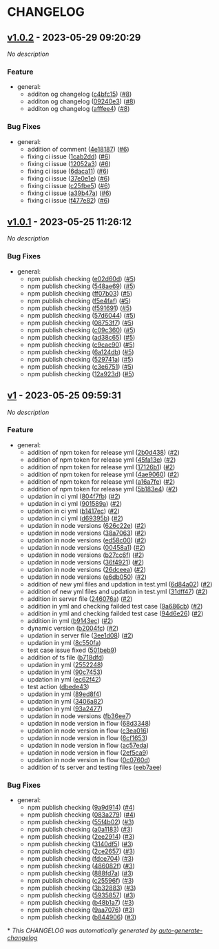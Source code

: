 # CHANGELOG

## [v1.0.2](https://github.com/love-edx/typescript-server/releases/tag/v1.0.2) - 2023-05-29 09:20:29

*No description*

### Feature

- general:
  - additon og changelog ([c4bfc15](https://github.com/love-edx/typescript-server/commit/c4bfc15916486bff9543b444398c9dc6a3ff9752)) ([#8](https://github.com/love-edx/typescript-server/pull/8))
  - additon og changelog ([09240e3](https://github.com/love-edx/typescript-server/commit/09240e3943517bf10dc653e39b9c2b5be6222d84)) ([#8](https://github.com/love-edx/typescript-server/pull/8))
  - additon og changelog ([afffee4](https://github.com/love-edx/typescript-server/commit/afffee45000c943d75dc9f0535e7e02569cc836a)) ([#8](https://github.com/love-edx/typescript-server/pull/8))

### Bug Fixes

- general:
  - addition of comment ([4e18187](https://github.com/love-edx/typescript-server/commit/4e18187a1b4656d21986c2443a8049546cf1e70a)) ([#6](https://github.com/love-edx/typescript-server/pull/6))
  - fixing ci issue ([1cab2dd](https://github.com/love-edx/typescript-server/commit/1cab2ddff163599b3b4a03e81b0587d3a5b42de1)) ([#6](https://github.com/love-edx/typescript-server/pull/6))
  - fixing ci issue ([12052a3](https://github.com/love-edx/typescript-server/commit/12052a38123199521e5329d71867e87a28f3e43b)) ([#6](https://github.com/love-edx/typescript-server/pull/6))
  - fixing ci issue ([6daca11](https://github.com/love-edx/typescript-server/commit/6daca116de18eb7adf59ce9245fc7201ac4ddffe)) ([#6](https://github.com/love-edx/typescript-server/pull/6))
  - fixing ci issue ([37e0e1e](https://github.com/love-edx/typescript-server/commit/37e0e1e4235218e5713c4eb820f0244d0d1f140b)) ([#6](https://github.com/love-edx/typescript-server/pull/6))
  - fixing ci issue ([c25fbe5](https://github.com/love-edx/typescript-server/commit/c25fbe5fd3c31af05041ff13c0188cf553821c68)) ([#6](https://github.com/love-edx/typescript-server/pull/6))
  - fixing ci issue ([a39b47a](https://github.com/love-edx/typescript-server/commit/a39b47a589fc3cc4bdb8f4de5def3c8c66f37df3)) ([#6](https://github.com/love-edx/typescript-server/pull/6))
  - fixing ci issue ([f477e82](https://github.com/love-edx/typescript-server/commit/f477e82dace0564dd2e5ba8b465eb00d86a44298)) ([#6](https://github.com/love-edx/typescript-server/pull/6))

## [v1.0.1](https://github.com/love-edx/typescript-server/releases/tag/v1.0.1) - 2023-05-25 11:26:12

*No description*

### Bug Fixes

- general:
  - npm publish checking ([e02d60d](https://github.com/love-edx/typescript-server/commit/e02d60dced2742feca6ead81913d2be652115318)) ([#5](https://github.com/love-edx/typescript-server/pull/5))
  - npm publish checking ([548ae69](https://github.com/love-edx/typescript-server/commit/548ae699477a275bd036da99258f73b9da2f00ae)) ([#5](https://github.com/love-edx/typescript-server/pull/5))
  - npm publish checking ([ff07b03](https://github.com/love-edx/typescript-server/commit/ff07b03e5ee22b31919c99a8c368ae01ad9428da)) ([#5](https://github.com/love-edx/typescript-server/pull/5))
  - npm publish checking ([f5e4faf](https://github.com/love-edx/typescript-server/commit/f5e4faf9c92150db708af3d96724b27914aa903b)) ([#5](https://github.com/love-edx/typescript-server/pull/5))
  - npm publish checking ([f591691](https://github.com/love-edx/typescript-server/commit/f59169195d1ca96c4a90b447c812c08db41ff20d)) ([#5](https://github.com/love-edx/typescript-server/pull/5))
  - npm publish checking ([57d6044](https://github.com/love-edx/typescript-server/commit/57d60444a652616f3a87f1487bf89aba079823af)) ([#5](https://github.com/love-edx/typescript-server/pull/5))
  - npm publish checking ([08753f7](https://github.com/love-edx/typescript-server/commit/08753f7138510a76932d747cb27e0d411cb3661d)) ([#5](https://github.com/love-edx/typescript-server/pull/5))
  - npm publish checking ([c09c360](https://github.com/love-edx/typescript-server/commit/c09c3600cd20252186ebd5e368fffecbd5100713)) ([#5](https://github.com/love-edx/typescript-server/pull/5))
  - npm publish checking ([ad38c65](https://github.com/love-edx/typescript-server/commit/ad38c65cd9106164999b64e86aa2eddf24e260a9)) ([#5](https://github.com/love-edx/typescript-server/pull/5))
  - npm publish checking ([c9cac90](https://github.com/love-edx/typescript-server/commit/c9cac907ab8faeab654892221976a6dd00a3509a)) ([#5](https://github.com/love-edx/typescript-server/pull/5))
  - npm publish checking ([6a124db](https://github.com/love-edx/typescript-server/commit/6a124db8c261bc24da2e9d05deecd704404553ee)) ([#5](https://github.com/love-edx/typescript-server/pull/5))
  - npm publish checking ([529741a](https://github.com/love-edx/typescript-server/commit/529741af81e65b7a0578d08f931844e5041b0cff)) ([#5](https://github.com/love-edx/typescript-server/pull/5))
  - npm publish checking ([c3e6751](https://github.com/love-edx/typescript-server/commit/c3e6751296294b78be63f161a61cf0f26e5468fa)) ([#5](https://github.com/love-edx/typescript-server/pull/5))
  - npm publish checking ([12a923d](https://github.com/love-edx/typescript-server/commit/12a923decdfd6b762e288f62ad600375e4620ee3)) ([#5](https://github.com/love-edx/typescript-server/pull/5))

## [v1](https://github.com/love-edx/typescript-server/releases/tag/v1) - 2023-05-25 09:59:31

*No description*

### Feature

- general:
  - addition of npm token for release yml ([2b0d438](https://github.com/love-edx/typescript-server/commit/2b0d4389b0a4c6db4fbf25ecb8a97e39916d9092)) ([#2](https://github.com/love-edx/typescript-server/pull/2))
  - addition of npm token for release yml ([45fa13e](https://github.com/love-edx/typescript-server/commit/45fa13e95323ca3cfbd1e07fef0567f07226068e)) ([#2](https://github.com/love-edx/typescript-server/pull/2))
  - addition of npm token for release yml ([17126b1](https://github.com/love-edx/typescript-server/commit/17126b17287fbc7ce73c6ddcdfcff6e3babfc58c)) ([#2](https://github.com/love-edx/typescript-server/pull/2))
  - addition of npm token for release yml ([4ae9060](https://github.com/love-edx/typescript-server/commit/4ae90605607679b760cd59a7234e352969ef4da8)) ([#2](https://github.com/love-edx/typescript-server/pull/2))
  - addition of npm token for release yml ([a16a7fe](https://github.com/love-edx/typescript-server/commit/a16a7fefafcacb6d8328d9507078e9da089b2eaa)) ([#2](https://github.com/love-edx/typescript-server/pull/2))
  - addition of npm token for release yml ([5b183e4](https://github.com/love-edx/typescript-server/commit/5b183e425effb5f28a6c681ea326cd1005887b7b)) ([#2](https://github.com/love-edx/typescript-server/pull/2))
  - updation in ci yml ([804f7fb](https://github.com/love-edx/typescript-server/commit/804f7fb686e799e7ec3a0d4e909d2143c118f4e4)) ([#2](https://github.com/love-edx/typescript-server/pull/2))
  - updation in ci yml ([901589a](https://github.com/love-edx/typescript-server/commit/901589a3f9d510dfd3061bfa88df1d9d238d78de)) ([#2](https://github.com/love-edx/typescript-server/pull/2))
  - updation in ci yml ([b1417ec](https://github.com/love-edx/typescript-server/commit/b1417ecf485b49d5c079905599bf013873a0f99a)) ([#2](https://github.com/love-edx/typescript-server/pull/2))
  - updation in ci yml ([d69395b](https://github.com/love-edx/typescript-server/commit/d69395b172bb1869e7ff2fa7d6627cea2dc6546f)) ([#2](https://github.com/love-edx/typescript-server/pull/2))
  - updation in node versions ([626c22e](https://github.com/love-edx/typescript-server/commit/626c22ed7957d5ae4663337ac5e316bc5c6a44c5)) ([#2](https://github.com/love-edx/typescript-server/pull/2))
  - updation in node versions ([38a7063](https://github.com/love-edx/typescript-server/commit/38a7063399f46bed6baaa41013dbdb9b27637854)) ([#2](https://github.com/love-edx/typescript-server/pull/2))
  - updation in node versions ([ed58c00](https://github.com/love-edx/typescript-server/commit/ed58c00ff24f6f188a0a420bf6f312fcd73597b3)) ([#2](https://github.com/love-edx/typescript-server/pull/2))
  - updation in node versions ([00458a1](https://github.com/love-edx/typescript-server/commit/00458a128f53832c0e4b5c034cb3ae0dfa43a843)) ([#2](https://github.com/love-edx/typescript-server/pull/2))
  - updation in node versions ([b27cc6f](https://github.com/love-edx/typescript-server/commit/b27cc6f04f9acc09c562835f3331e98df6491ccb)) ([#2](https://github.com/love-edx/typescript-server/pull/2))
  - updation in node versions ([36f4921](https://github.com/love-edx/typescript-server/commit/36f49213816c3c0be74a030209215e6e25e05e8f)) ([#2](https://github.com/love-edx/typescript-server/pull/2))
  - updation in node versions ([26dceea](https://github.com/love-edx/typescript-server/commit/26dceeaa874173c41dda921d139cb3d7a570b7c4)) ([#2](https://github.com/love-edx/typescript-server/pull/2))
  - updation in node versions ([e6db050](https://github.com/love-edx/typescript-server/commit/e6db0507d861c566d81fc1bbbfee306cc95037f0)) ([#2](https://github.com/love-edx/typescript-server/pull/2))
  - addition of new yml files and updation in test.yml ([6d84a02](https://github.com/love-edx/typescript-server/commit/6d84a02c044b87e9ae787f4d58955f350c5c2b80)) ([#2](https://github.com/love-edx/typescript-server/pull/2))
  - addition of new yml files and updation in test.yml ([31dff47](https://github.com/love-edx/typescript-server/commit/31dff4778acf6d7daed5452366d8beef2a9d5e34)) ([#2](https://github.com/love-edx/typescript-server/pull/2))
  - addition in server file ([246076a](https://github.com/love-edx/typescript-server/commit/246076a3e2ac5f9272ed9b40436770ab223c5e74)) ([#2](https://github.com/love-edx/typescript-server/pull/2))
  - addition in yml and checking failded test case ([9a686cb](https://github.com/love-edx/typescript-server/commit/9a686cbf0a81ce5a202d7d363ec7b46213d191b5)) ([#2](https://github.com/love-edx/typescript-server/pull/2))
  - addition in yml and checking failded test case ([94d6e26](https://github.com/love-edx/typescript-server/commit/94d6e26a49c743c9ae99aff3941f1d5c69831dc4)) ([#2](https://github.com/love-edx/typescript-server/pull/2))
  - addition in yml ([b9143ec](https://github.com/love-edx/typescript-server/commit/b9143ec50e0930a09cb65d2a0f9b766c4fa34e57)) ([#2](https://github.com/love-edx/typescript-server/pull/2))
  - dynamic version ([b2004fc](https://github.com/love-edx/typescript-server/commit/b2004fc4f52c3ea1fb6cc0c298ec1ea5deb646d4)) ([#2](https://github.com/love-edx/typescript-server/pull/2))
  - updation in server file ([3ee1d08](https://github.com/love-edx/typescript-server/commit/3ee1d08cb0d2a25ce6a2d808acccff01dbde990f)) ([#2](https://github.com/love-edx/typescript-server/pull/2))
  - updation in yml ([8c550fa](https://github.com/love-edx/typescript-server/commit/8c550faa0cf6466dc4488ffd80c5824b1361c54c))
  - test case issue fixed ([501beb9](https://github.com/love-edx/typescript-server/commit/501beb9c4c3df8b2ac8043f8f31adf36859fa058))
  - addition of ts file ([b718dfd](https://github.com/love-edx/typescript-server/commit/b718dfd978b6db8d52cde292fd1be20dbee6758e))
  - updation in yml ([2552248](https://github.com/love-edx/typescript-server/commit/2552248ea726f57711a88dcc68177823d89dbcda))
  - updation in yml ([90c7453](https://github.com/love-edx/typescript-server/commit/90c745357d039bb557810da1147c1711927662c7))
  - updation in yml ([ec62f42](https://github.com/love-edx/typescript-server/commit/ec62f42a00e46bb8e7f6852b9d85ffc614c68e23))
  - test action ([dbede43](https://github.com/love-edx/typescript-server/commit/dbede43b146460d0ff3e38fa7c7df7eac76e0d7b))
  - updation in yml ([89ed8f4](https://github.com/love-edx/typescript-server/commit/89ed8f40e839bcec435eb1122d62ab85d869563b))
  - updation in yml ([3406a82](https://github.com/love-edx/typescript-server/commit/3406a821e07ad206ffc5914679ef0b6809029c12))
  - updation in yml ([93a2477](https://github.com/love-edx/typescript-server/commit/93a2477c138ecf38c6a5dab3145a47832457b09d))
  - updation in node versions ([fb36ee7](https://github.com/love-edx/typescript-server/commit/fb36ee71bfd24746c3ff93662ca6ccee9c1f5810))
  - updation in node version in flow ([68d3348](https://github.com/love-edx/typescript-server/commit/68d3348d57882d5d0552da2d5b2adf758f33ce1c))
  - updation in node version in flow ([c3ea016](https://github.com/love-edx/typescript-server/commit/c3ea016385e38abd8e7012903fbdedf953069ecc))
  - updation in node version in flow ([6cf1653](https://github.com/love-edx/typescript-server/commit/6cf16536e381b50e68346f12f38e5e775ef78f84))
  - updation in node version in flow ([ac57eda](https://github.com/love-edx/typescript-server/commit/ac57edafbf58c500db14bdcfed2c2bb3a7c8988c))
  - updation in node version in flow ([2ef5ca9](https://github.com/love-edx/typescript-server/commit/2ef5ca9ee7e948e1a77bf03f714624330f686202))
  - updation in node version in flow ([0c0760d](https://github.com/love-edx/typescript-server/commit/0c0760dd4b0969adeaea59fff3bd655550ee8685))
  - addition of ts server and testing files ([eeb7aee](https://github.com/love-edx/typescript-server/commit/eeb7aee00ff25f8c9cca4e1a4e7af7e4c9493699))

### Bug Fixes

- general:
  - npm publish checking ([9a9d914](https://github.com/love-edx/typescript-server/commit/9a9d91480edce258fd8c678356b8c27574456163)) ([#4](https://github.com/love-edx/typescript-server/pull/4))
  - npm publish checking ([083a279](https://github.com/love-edx/typescript-server/commit/083a2793118697f87d7a2269e747df0f2e8e6324)) ([#4](https://github.com/love-edx/typescript-server/pull/4))
  - npm publish checking ([55f4b02](https://github.com/love-edx/typescript-server/commit/55f4b02f91109f7e0c497c8e507b4dd4309aa06a)) ([#3](https://github.com/love-edx/typescript-server/pull/3))
  - npm publish checking ([a0a1183](https://github.com/love-edx/typescript-server/commit/a0a118396bfdfecb339f0787798a4e519fd3b168)) ([#3](https://github.com/love-edx/typescript-server/pull/3))
  - npm publish checking ([2ee2914](https://github.com/love-edx/typescript-server/commit/2ee2914d885bc34806cdb0f57fd585f4c990203a)) ([#3](https://github.com/love-edx/typescript-server/pull/3))
  - npm publish checking ([3140df5](https://github.com/love-edx/typescript-server/commit/3140df594fe90e1e76ca84dd07eb824cb67a0f67)) ([#3](https://github.com/love-edx/typescript-server/pull/3))
  - npm publish checking ([2ce2657](https://github.com/love-edx/typescript-server/commit/2ce26574866260813510b3632d3a426888208fb2)) ([#3](https://github.com/love-edx/typescript-server/pull/3))
  - npm publish checking ([fdce704](https://github.com/love-edx/typescript-server/commit/fdce7042c1df800164faf40fe3e23e483a451619)) ([#3](https://github.com/love-edx/typescript-server/pull/3))
  - npm publish checking ([486082f](https://github.com/love-edx/typescript-server/commit/486082f6902bd7381dae2393fb24b6f503cc779f)) ([#3](https://github.com/love-edx/typescript-server/pull/3))
  - npm publish checking ([888fd7a](https://github.com/love-edx/typescript-server/commit/888fd7a6094f0f24bd7d0e9df6fad3840e39ee78)) ([#3](https://github.com/love-edx/typescript-server/pull/3))
  - npm publish checking ([c25596f](https://github.com/love-edx/typescript-server/commit/c25596f6ccbda1c19b6ca4277cde8028be00f35b)) ([#3](https://github.com/love-edx/typescript-server/pull/3))
  - npm publish checking ([3b32883](https://github.com/love-edx/typescript-server/commit/3b32883219cd932812470037f58283589002fc7a)) ([#3](https://github.com/love-edx/typescript-server/pull/3))
  - npm publish checking ([5935857](https://github.com/love-edx/typescript-server/commit/593585795c23c240f47c173566ee9455c50cfbf0)) ([#3](https://github.com/love-edx/typescript-server/pull/3))
  - npm publish checking ([b48b1a7](https://github.com/love-edx/typescript-server/commit/b48b1a785fbf6c98ce2e9547d2c578784f80cf8a)) ([#3](https://github.com/love-edx/typescript-server/pull/3))
  - npm publish checking ([9aa7076](https://github.com/love-edx/typescript-server/commit/9aa7076924c403768a11d766828c90a45cd09ca5)) ([#3](https://github.com/love-edx/typescript-server/pull/3))
  - npm publish checking ([b844906](https://github.com/love-edx/typescript-server/commit/b84490632ff01229e5e175c47c3446b07f2a7c44)) ([#3](https://github.com/love-edx/typescript-server/pull/3))

\* *This CHANGELOG was automatically generated by [auto-generate-changelog](https://github.com/BobAnkh/auto-generate-changelog)*
